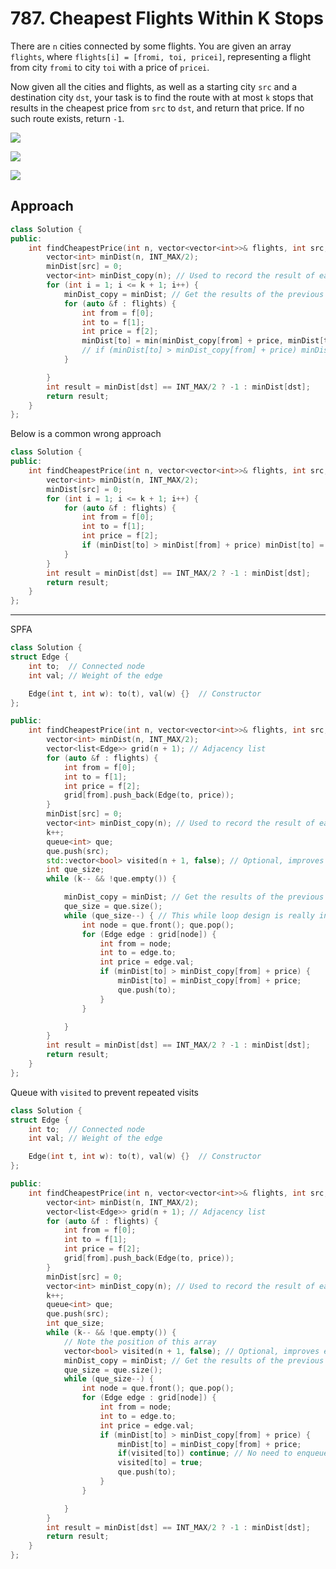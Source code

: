 # 787. Cheapest Flights Within K Stops

There are `n` cities connected by some flights. You are given an array `flights`, where `flights[i] = [fromi, toi, pricei]`, representing a flight from city `fromi` to city `toi` with a price of `pricei`.

Now given all the cities and flights, as well as a starting city `src` and a destination city `dst`, your task is to find the route with at most `k` stops that results in the cheapest price from `src` to `dst`, and return that price. If no such route exists, return `-1`.

![](https://file1.kamacoder.com/i/algo/20240319103900.png)

![](https://file1.kamacoder.com/i/algo/20240319103919.png)

![](https://file1.kamacoder.com/i/algo/20240319104026.png)

## Approach 

```cpp
class Solution {
public:
    int findCheapestPrice(int n, vector<vector<int>>& flights, int src, int dst, int k) {
        vector<int> minDist(n, INT_MAX/2);
        minDist[src] = 0;
        vector<int> minDist_copy(n); // Used to record the result of each iteration
        for (int i = 1; i <= k + 1; i++) {
            minDist_copy = minDist; // Get the results of the previous calculation
            for (auto &f : flights) {
                int from = f[0];
                int to = f[1];
                int price = f[2];
                minDist[to] = min(minDist_copy[from] + price, minDist[to]);
                // if (minDist[to] > minDist_copy[from] + price) minDist[to] = minDist_copy[from] + price;
            }

        }
        int result = minDist[dst] == INT_MAX/2 ? -1 : minDist[dst];
        return result;
    }
};
```

Below is a common wrong approach 

```cpp
class Solution {
public:
    int findCheapestPrice(int n, vector<vector<int>>& flights, int src, int dst, int k) {
        vector<int> minDist(n, INT_MAX/2);
        minDist[src] = 0;
        for (int i = 1; i <= k + 1; i++) {
            for (auto &f : flights) {
                int from = f[0];
                int to = f[1];
                int price = f[2];
                if (minDist[to] > minDist[from] + price) minDist[to] = minDist[from] + price;
            }
        }
        int result = minDist[dst] == INT_MAX/2 ? -1 : minDist[dst];
        return result;
    }
};
```

-----------

SPFA 

```cpp
class Solution {
struct Edge {
    int to;  // Connected node
    int val; // Weight of the edge

    Edge(int t, int w): to(t), val(w) {}  // Constructor
};

public:
    int findCheapestPrice(int n, vector<vector<int>>& flights, int src, int dst, int k) {
        vector<int> minDist(n, INT_MAX/2);
        vector<list<Edge>> grid(n + 1); // Adjacency list
        for (auto &f : flights) {
            int from = f[0];
            int to = f[1];
            int price = f[2];
            grid[from].push_back(Edge(to, price));
        }
        minDist[src] = 0;
        vector<int> minDist_copy(n); // Used to record the result of each iteration
        k++;
        queue<int> que;
        que.push(src);
        std::vector<bool> visited(n + 1, false); // Optional, improves efficiency by preventing repeated visits
        int que_size;
        while (k-- && !que.empty()) {

            minDist_copy = minDist; // Get the results of the previous calculation
            que_size = que.size();
            while (que_size--) { // This while loop design is really ingenious
                int node = que.front(); que.pop();
                for (Edge edge : grid[node]) {
                    int from = node;
                    int to = edge.to;
                    int price = edge.val;
                    if (minDist[to] > minDist_copy[from] + price) {
                        minDist[to] = minDist_copy[from] + price;
                        que.push(to);
                    }
                }

            }
        }
        int result = minDist[dst] == INT_MAX/2 ? -1 : minDist[dst];
        return result;
    }
};
```

Queue with `visited` to prevent repeated visits

```cpp
class Solution {
struct Edge {
    int to;  // Connected node
    int val; // Weight of the edge

    Edge(int t, int w): to(t), val(w) {}  // Constructor
};

public:
    int findCheapestPrice(int n, vector<vector<int>>& flights, int src, int dst, int k) {
        vector<int> minDist(n, INT_MAX/2);
        vector<list<Edge>> grid(n + 1); // Adjacency list
        for (auto &f : flights) {
            int from = f[0];
            int to = f[1];
            int price = f[2];
            grid[from].push_back(Edge(to, price));
        }
        minDist[src] = 0;
        vector<int> minDist_copy(n); // Used to record the result of each iteration
        k++;
        queue<int> que;
        que.push(src);
        int que_size;
        while (k-- && !que.empty()) {
            // Note the position of this array
            vector<bool> visited(n + 1, false); // Optional, improves efficiency by preventing repeated access if the value is already calculated
            minDist_copy = minDist; // Get the results of the previous calculation
            que_size = que.size();
            while (que_size--) {
                int node = que.front(); que.pop();
                for (Edge edge : grid[node]) {
                    int from = node;
                    int to = edge.to;
                    int price = edge.val;
                    if (minDist[to] > minDist_copy[from] + price) {
                        minDist[to] = minDist_copy[from] + price;
                        if(visited[to]) continue; // No need to enqueue again, but need to calculate repeatedly, so placed here
                        visited[to] = true;
                        que.push(to);
                    }
                }

            }
        }
        int result = minDist[dst] == INT_MAX/2 ? -1 : minDist[dst];
        return result;
    }
};
```